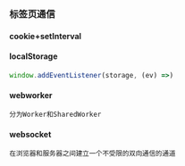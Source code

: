 ### 标签页通信

#### cookie+setInterval

#### localStorage

```js
window.addEventListener(storage, (ev) =>)
```

#### webworker

```js
分为Worker和SharedWorker
```

#### websocket

```js
在浏览器和服务器之间建立一个不受限的双向通信的通道
```



